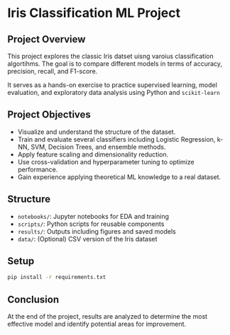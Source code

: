 # Iris Classification ML Project

## Project Overview
This project explores the classic Iris datset uisng varoius classification algortihms. The goal is to compare different models in terms of accuracy, precision, recall, and F1-score.

It serves as a hands-on exercise to practice supervised learning, model evaluation, and exploratory data analysis using Python and `scikit-learn`


## Project Objectives
- Visualize and understand the structure of the dataset.
- Train and evaluate several classifiers including Logistic Regression, k-NN, SVM, Decision Trees, and ensemble methods.
- Apply feature scaling and dimensionality reduction.
- Use cross-validation and hyperparameter tuning to optimize performance.
- Gain experience applying theoretical ML knowledge to a real dataset.


 ## Structure
- `notebooks/`: Jupyter notebooks for EDA and training
- `scripts/`: Python scripts for reusable components
- `results/`: Outputs including figures and saved models
- `data/`: (Optional) CSV version of the Iris dataset

## Setup
```bash
pip install -r requirements.txt
```


## Conclusion
At the end of the project, results are analyzed to determine the most effective model and identify potential areas for improvement.


